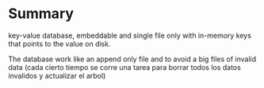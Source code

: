 # Summary
key-value database, embeddable and single file only with in-memory keys that points to the value on disk.

The database work like an append only file and to avoid a big files of invalid data (cada cierto tiempo se corre una tarea para borrar todos los datos invalidos y actualizar el arbol) 
